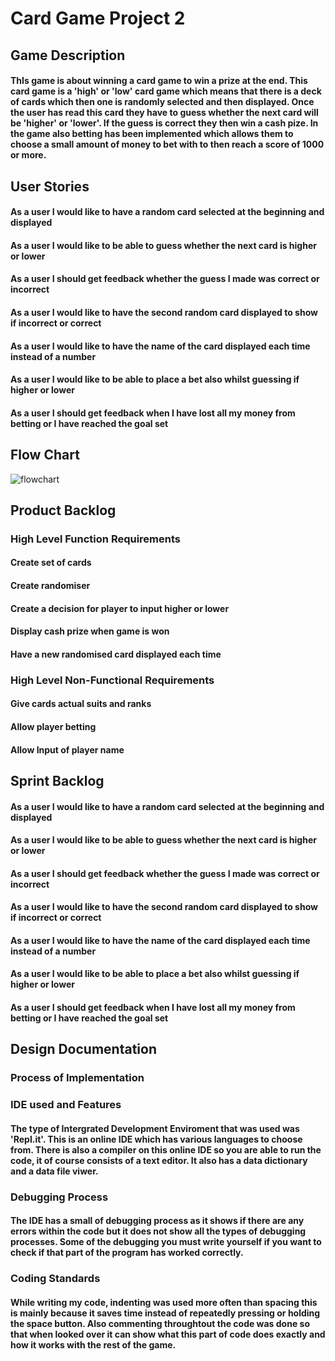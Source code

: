 # Card Game Project 2

## Game Description
#### ThIs game is about winning a card game to win a prize at the end. This card game is a 'high' or 'low' card game which means that there is a deck of cards which then one is randomly selected and then displayed. Once the user has read this card they have to guess whether the next card will be 'higher' or 'lower'. If the guess is correct they then win a cash pize. In the game also betting has been implemented which allows them to choose a small amount of money to bet with to then reach a score of 1000 or more.

## User Stories

#### As a user I would like to have a random card selected at the beginning and displayed 
#### As a user I would like to be able to guess whether the next card is higher or lower
#### As a user I should get feedback whether the guess I made was correct or incorrect
#### As a user I would like to have the second random card displayed to show if incorrect or correct
#### As a user I would like to have the name of the card displayed each time instead of a number
#### As a user I would like to be able to place a bet also whilst guessing if higher or lower
#### As a user I should get feedback when I have lost all my money from betting or I have reached the goal set

## Flow Chart

![flowchart](https://github.com/kap14275819/Card-game-Project-2/blob/master/card%20game.jpg)

## Product Backlog

### High Level Function Requirements
#### Create set of cards
#### Create randomiser
#### Create a decision for player to input higher or lower
#### Display cash prize when game is won
#### Have a new randomised card displayed each time

### High Level Non-Functional Requirements
#### Give cards actual suits and ranks
#### Allow player betting
#### Allow Input of player name

## Sprint Backlog

#### As a user I would like to have a random card selected at the beginning and displayed 
#### As a user I would like to be able to guess whether the next card is higher or lower
#### As a user I should get feedback whether the guess I made was correct or incorrect
#### As a user I would like to have the second random card displayed to show if incorrect or correct
#### As a user I would like to have the name of the card displayed each time instead of a number
#### As a user I would like to be able to place a bet also whilst guessing if higher or lower
#### As a user I should get feedback when I have lost all my money from betting or I have reached the goal set

## Design Documentation
### Process of Implementation


### IDE used and Features
#### The type of Intergrated Development Enviroment that was used was 'Repl.it'. This is an online IDE which has various languages to choose from. There is also a compiler on this online IDE so you are able to run the code, it of course consists of a text editor. It also has a data dictionary and a data file viwer.

### Debugging Process
#### The IDE has a small of debugging process as it shows if there are any errors within the code but it does not show all the types of debugging processes. Some of the debugging you must write yourself if you want to check if that part of the program has worked correctly.

### Coding Standards
#### While writing my code, indenting was used more often than spacing this is mainly because it saves time instead of repeatedly pressing or holding the space button. Also commenting throughtout the code was done so that when looked over it can show what this part of code does exactly and how it works with the rest of the game.
